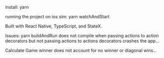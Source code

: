 install:
  yarn

running the project on ios sim:
  yarn watchAndStart

Built with React Native, TypeScript, and StateX.

Issues:
  yarn buildAndRun does not compile when passing actions to action decorators but not passing actions to actions decorators crashes the app...

  Calculate Game winner does not account for no winner or diagonal wins...
